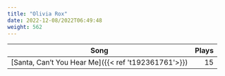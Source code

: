 ```yaml
---
title: "Olivia Rox"
date: 2022-12-08/2022T06:49:48
weight: 562
---
```




 Song | Plays 
----- | -----:
[Santa, Can’t You Hear Me]({{< ref 't192361761'>}}) | 15
